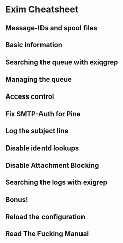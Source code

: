 Exim Cheatsheet
===

Message-IDs and spool files
---

Basic information
---

Searching the queue with exiqgrep
---

Managing the queue
---

Access control
---

Fix SMTP-Auth for Pine
---

Log the subject line
---

Disable identd lookups
---

Disable Attachment Blocking
---

Searching the logs with exigrep
---

Bonus!
---

Reload the configuration
---

Read The Fucking Manual
---
